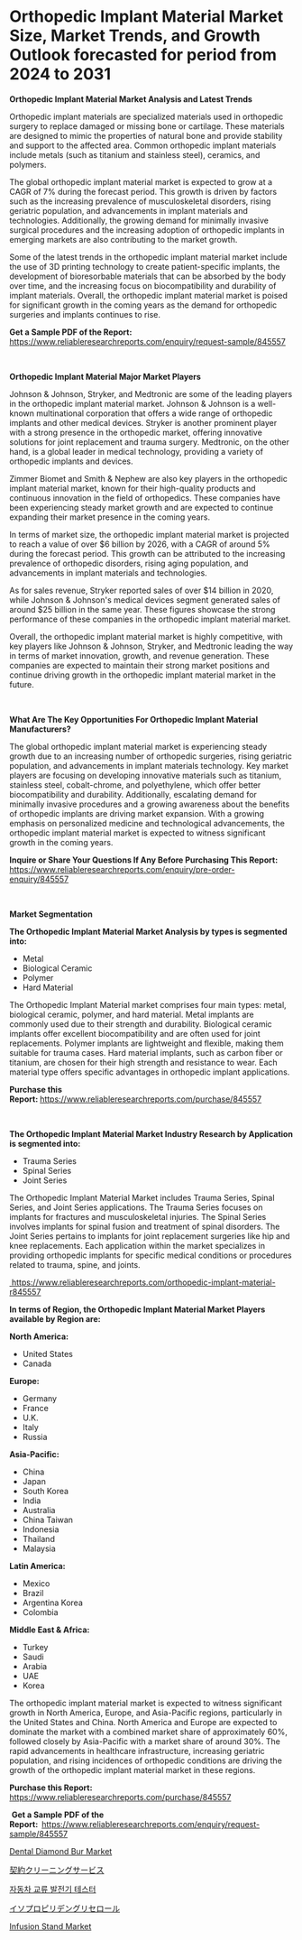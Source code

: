 <p><h1>Orthopedic Implant Material Market Size, Market Trends, and Growth Outlook forecasted for period from 2024 to 2031</h1></p><p><strong>Orthopedic Implant Material Market Analysis and Latest Trends</strong></p>
<p><p>Orthopedic implant materials are specialized materials used in orthopedic surgery to replace damaged or missing bone or cartilage. These materials are designed to mimic the properties of natural bone and provide stability and support to the affected area. Common orthopedic implant materials include metals (such as titanium and stainless steel), ceramics, and polymers.</p><p>The global orthopedic implant material market is expected to grow at a CAGR of 7% during the forecast period. This growth is driven by factors such as the increasing prevalence of musculoskeletal disorders, rising geriatric population, and advancements in implant materials and technologies. Additionally, the growing demand for minimally invasive surgical procedures and the increasing adoption of orthopedic implants in emerging markets are also contributing to the market growth.</p><p>Some of the latest trends in the orthopedic implant material market include the use of 3D printing technology to create patient-specific implants, the development of bioresorbable materials that can be absorbed by the body over time, and the increasing focus on biocompatibility and durability of implant materials. Overall, the orthopedic implant material market is poised for significant growth in the coming years as the demand for orthopedic surgeries and implants continues to rise.</p></p>
<p><strong>Get a Sample PDF of the Report:&nbsp;</strong> <a href="https://www.reliableresearchreports.com/enquiry/request-sample/845557">https://www.reliableresearchreports.com/enquiry/request-sample/845557</a></p>
<p>&nbsp;</p>
<p><strong>Orthopedic Implant Material Major Market Players</strong></p>
<p><p>Johnson & Johnson, Stryker, and Medtronic are some of the leading players in the orthopedic implant material market. Johnson & Johnson is a well-known multinational corporation that offers a wide range of orthopedic implants and other medical devices. Stryker is another prominent player with a strong presence in the orthopedic market, offering innovative solutions for joint replacement and trauma surgery. Medtronic, on the other hand, is a global leader in medical technology, providing a variety of orthopedic implants and devices.</p><p>Zimmer Biomet and Smith & Nephew are also key players in the orthopedic implant material market, known for their high-quality products and continuous innovation in the field of orthopedics. These companies have been experiencing steady market growth and are expected to continue expanding their market presence in the coming years.</p><p>In terms of market size, the orthopedic implant material market is projected to reach a value of over $6 billion by 2026, with a CAGR of around 5% during the forecast period. This growth can be attributed to the increasing prevalence of orthopedic disorders, rising aging population, and advancements in implant materials and technologies.</p><p>As for sales revenue, Stryker reported sales of over $14 billion in 2020, while Johnson & Johnson's medical devices segment generated sales of around $25 billion in the same year. These figures showcase the strong performance of these companies in the orthopedic implant material market.</p><p>Overall, the orthopedic implant material market is highly competitive, with key players like Johnson & Johnson, Stryker, and Medtronic leading the way in terms of market innovation, growth, and revenue generation. These companies are expected to maintain their strong market positions and continue driving growth in the orthopedic implant material market in the future.</p></p>
<p>&nbsp;</p>
<p><strong>What Are The Key Opportunities For Orthopedic Implant Material Manufacturers?</strong></p>
<p><p>The global orthopedic implant material market is experiencing steady growth due to an increasing number of orthopedic surgeries, rising geriatric population, and advancements in implant materials technology. Key market players are focusing on developing innovative materials such as titanium, stainless steel, cobalt-chrome, and polyethylene, which offer better biocompatibility and durability. Additionally, escalating demand for minimally invasive procedures and a growing awareness about the benefits of orthopedic implants are driving market expansion. With a growing emphasis on personalized medicine and technological advancements, the orthopedic implant material market is expected to witness significant growth in the coming years.</p></p>
<p><strong>Inquire or Share Your Questions If Any Before Purchasing This Report:</strong> <a href="https://www.reliableresearchreports.com/enquiry/pre-order-enquiry/845557">https://www.reliableresearchreports.com/enquiry/pre-order-enquiry/845557</a></p>
<p>&nbsp;</p>
<p><strong>Market Segmentation</strong></p>
<p><strong>The Orthopedic Implant Material Market Analysis by types is segmented into:</strong></p>
<p><ul><li>Metal</li><li>Biological Ceramic</li><li>Polymer</li><li>Hard Material</li></ul></p>
<p><p>The Orthopedic Implant Material market comprises four main types: metal, biological ceramic, polymer, and hard material. Metal implants are commonly used due to their strength and durability. Biological ceramic implants offer excellent biocompatibility and are often used for joint replacements. Polymer implants are lightweight and flexible, making them suitable for trauma cases. Hard material implants, such as carbon fiber or titanium, are chosen for their high strength and resistance to wear. Each material type offers specific advantages in orthopedic implant applications.</p></p>
<p><strong>Purchase this Report:&nbsp;</strong><a href="https://www.reliableresearchreports.com/purchase/845557">https://www.reliableresearchreports.com/purchase/845557</a></p>
<p>&nbsp;</p>
<p><strong>The Orthopedic Implant Material Market Industry Research by Application is segmented into:</strong></p>
<p><ul><li>Trauma Series</li><li>Spinal Series</li><li>Joint Series</li></ul></p>
<p><p>The Orthopedic Implant Material Market includes Trauma Series, Spinal Series, and Joint Series applications. The Trauma Series focuses on implants for fractures and musculoskeletal injuries. The Spinal Series involves implants for spinal fusion and treatment of spinal disorders. The Joint Series pertains to implants for joint replacement surgeries like hip and knee replacements. Each application within the market specializes in providing orthopedic implants for specific medical conditions or procedures related to trauma, spine, and joints.</p></p>
<p><a href="https://www.reliableresearchreports.com/orthopedic-implant-material-r845557">&nbsp;https://www.reliableresearchreports.com/orthopedic-implant-material-r845557</a></p>
<p><strong>In terms of Region, the Orthopedic Implant Material Market Players available by Region are:</strong></p>
<p>
    <p> <strong> North America: </strong>
        <ul>
            <li>United States</li>
            <li>Canada</li>
        </ul>
        </p> 
    <p> <strong> Europe: </strong>
        <ul>
            <li>Germany</li>
            <li>France</li>
            <li>U.K.</li>
            <li>Italy</li>
            <li>Russia</li>
        </ul>
        </p> 
    <p> <strong> Asia-Pacific: </strong>
        <ul>
            <li>China</li>
            <li>Japan</li>
            <li>South Korea</li>
            <li>India</li>
            <li>Australia</li>
            <li>China Taiwan</li>
            <li>Indonesia</li>
            <li>Thailand</li>
            <li>Malaysia</li>
        </ul>
        </p> 
    <p> <strong> Latin America: </strong>
        <ul>
            <li>Mexico</li>
            <li>Brazil</li>
            <li>Argentina Korea</li>
            <li>Colombia</li>
        </ul>
        </p> 
    <p> <strong> Middle East & Africa: </strong>
        <ul>
            <li>Turkey</li>
            <li>Saudi</li>
            <li>Arabia</li>
            <li>UAE</li>
            <li>Korea</li>
        </ul>
    </p>
    </p>
<p><p>The orthopedic implant material market is expected to witness significant growth in North America, Europe, and Asia-Pacific regions, particularly in the United States and China. North America and Europe are expected to dominate the market with a combined market share of approximately 60%, followed closely by Asia-Pacific with a market share of around 30%. The rapid advancements in healthcare infrastructure, increasing geriatric population, and rising incidences of orthopedic conditions are driving the growth of the orthopedic implant material market in these regions.</p></p>
<p><strong>Purchase this Report: </strong><a href="https://www.reliableresearchreports.com/purchase/845557">https://www.reliableresearchreports.com/purchase/845557</a></p>
<p>&nbsp;<strong>Get a Sample PDF of the Report:&nbsp;&nbsp;</strong><a href="https://www.reliableresearchreports.com/enquiry/request-sample/845557">https://www.reliableresearchreports.com/enquiry/request-sample/845557</a></p>
<p><strong></strong></p>
<p><p><a href="https://github.com/nancykennedykellievqfqt2/Market-Research-Report-List-2/blob/main/dental-diamond-bur-market.md">Dental Diamond Bur Market</a></p><p><a href="https://medium.com/@addyserr7687/%E5%A5%91%E7%B4%84%E6%B8%85%E6%8E%83%E3%82%B5%E3%83%BC%E3%83%93%E3%82%B9%E5%B8%82%E5%A0%B4%E3%81%AE%E5%88%86%E6%9E%90-%E3%82%B0%E3%83%AD%E3%83%BC%E3%83%90%E3%83%AB%E7%94%A3%E6%A5%AD%E8%A6%96%E7%82%B9%E3%81%A8%E4%BA%88%E6%B8%AC-2024%E5%B9%B4%E3%81%8B%E3%82%892031%E5%B9%B4%E3%81%BE%E3%81%A7-9866d8942949">契約クリーニングサービス</a></p><p><a href="https://medium.com/@daveblock56/%EC%9E%90%EB%8F%99%EC%B0%A8-%EB%B0%9C%EC%A0%84%EA%B8%B0-%ED%85%8C%EC%8A%A4%ED%84%B0-%EC%8B%9C%EC%9E%A5-%EB%B6%84%EC%84%9D-%EA%B8%80%EB%A1%9C%EB%B2%8C-%EC%82%B0%EC%97%85-%EC%A0%84%EB%A7%9D-%EB%B0%8F-%EC%98%88%EC%B8%A1-2024%EB%85%84%EB%B6%80%ED%84%B0-2031%EB%85%84%EA%B9%8C%EC%A7%80-7c5d77b26a05">자동차 교류 발전기 테스터</a></p><p><a href="https://github.com/mohamedbakry57/Market-Research-Report-List-3/blob/main/314566748748.md">イソプロピリデングリセロール</a></p><p><a href="https://github.com/seekum/Market-Research-Report-List-2/blob/main/infusion-stand-market.md">Infusion Stand Market</a></p></p>